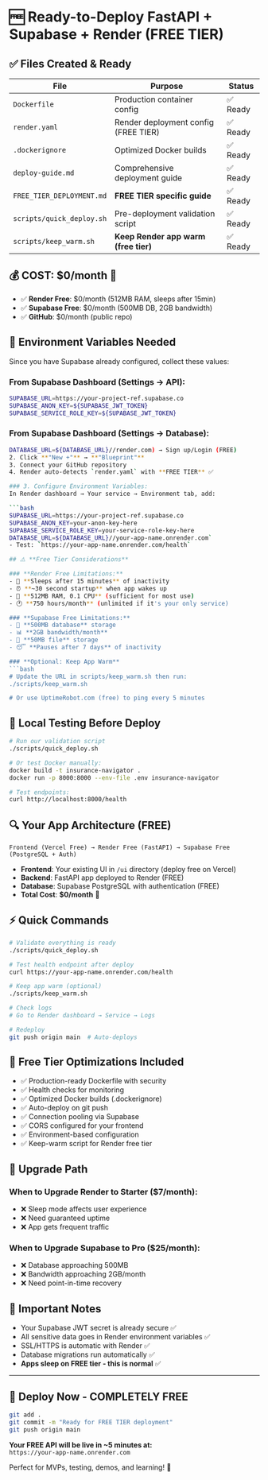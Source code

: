 # 🆓 Ready-to-Deploy FastAPI + Supabase + Render (FREE TIER)

## ✅ Files Created & Ready

| File | Purpose | Status |
|------|---------|--------|
| `Dockerfile` | Production container config | ✅ Ready |
| `render.yaml` | Render deployment config (FREE TIER) | ✅ Ready |
| `.dockerignore` | Optimized Docker builds | ✅ Ready |
| `deploy-guide.md` | Comprehensive deployment guide | ✅ Ready |
| `FREE_TIER_DEPLOYMENT.md` | **FREE TIER specific guide** | ✅ Ready |
| `scripts/quick_deploy.sh` | Pre-deployment validation script | ✅ Ready |
| `scripts/keep_warm.sh` | **Keep Render app warm (free tier)** | ✅ Ready |

## 💰 **COST: $0/month** 🎉

- ✅ **Render Free**: $0/month (512MB RAM, sleeps after 15min)
- ✅ **Supabase Free**: $0/month (500MB DB, 2GB bandwidth)
- ✅ **GitHub**: $0/month (public repo)

## 🔐 Environment Variables Needed

Since you have Supabase already configured, collect these values:

### From Supabase Dashboard (Settings → API):
```bash
SUPABASE_URL=https://your-project-ref.supabase.co
SUPABASE_ANON_KEY=${SUPABASE_JWT_TOKEN}
SUPABASE_SERVICE_ROLE_KEY=${SUPABASE_JWT_TOKEN}
```

### From Supabase Dashboard (Settings → Database):
```bash
DATABASE_URL=${DATABASE_URL}//render.com) → Sign up/Login (FREE)
2. Click **"New +"** → **"Blueprint"**
3. Connect your GitHub repository
4. Render auto-detects `render.yaml` with **FREE TIER** ✅

### 3. Configure Environment Variables:
In Render dashboard → Your service → Environment tab, add:

```bash
SUPABASE_URL=https://your-project-ref.supabase.co
SUPABASE_ANON_KEY=your-anon-key-here
SUPABASE_SERVICE_ROLE_KEY=your-service-role-key-here
DATABASE_URL=${DATABASE_URL}//your-app-name.onrender.com`
- Test: `https://your-app-name.onrender.com/health`

## ⚠️ **Free Tier Considerations**

### **Render Free Limitations:**
- 🛌 **Sleeps after 15 minutes** of inactivity
- ⏰ **~30 second startup** when app wakes up
- 💾 **512MB RAM, 0.1 CPU** (sufficient for most use)
- 🕐 **750 hours/month** (unlimited if it's your only service)

### **Supabase Free Limitations:**
- 💾 **500MB database** storage
- 📊 **2GB bandwidth/month**
- 📁 **50MB file** storage
- 😴 **Pauses after 7 days** of inactivity

### **Optional: Keep App Warm**
```bash
# Update the URL in scripts/keep_warm.sh then run:
./scripts/keep_warm.sh

# Or use UptimeRobot.com (free) to ping every 5 minutes
```

## 🧪 Local Testing Before Deploy

```bash
# Run our validation script
./scripts/quick_deploy.sh

# Or test Docker manually:
docker build -t insurance-navigator .
docker run -p 8000:8000 --env-file .env insurance-navigator

# Test endpoints:
curl http://localhost:8000/health
```

## 🔍 Your App Architecture (FREE)

```
Frontend (Vercel Free) → Render Free (FastAPI) → Supabase Free (PostgreSQL + Auth)
```

- **Frontend**: Your existing UI in `/ui` directory (deploy free on Vercel)
- **Backend**: FastAPI app deployed to Render (FREE)
- **Database**: Supabase PostgreSQL with authentication (FREE)
- **Total Cost**: **$0/month** 🎉

## ⚡ Quick Commands

```bash
# Validate everything is ready
./scripts/quick_deploy.sh

# Test health endpoint after deploy
curl https://your-app-name.onrender.com/health

# Keep app warm (optional)
./scripts/keep_warm.sh

# Check logs
# Go to Render dashboard → Service → Logs

# Redeploy
git push origin main  # Auto-deploys
```

## 🔧 Free Tier Optimizations Included

- ✅ Production-ready Dockerfile with security
- ✅ Health checks for monitoring
- ✅ Optimized Docker builds (.dockerignore)
- ✅ Auto-deploy on git push
- ✅ Connection pooling via Supabase
- ✅ CORS configured for your frontend
- ✅ Environment-based configuration
- ✅ Keep-warm script for Render free tier

## 🎯 Upgrade Path

### When to Upgrade Render to Starter ($7/month):
- ❌ Sleep mode affects user experience
- ❌ Need guaranteed uptime
- ❌ App gets frequent traffic

### When to Upgrade Supabase to Pro ($25/month):
- ❌ Database approaching 500MB
- ❌ Bandwidth approaching 2GB/month
- ❌ Need point-in-time recovery

## 🚨 Important Notes

- Your Supabase JWT secret is already secure ✅
- All sensitive data goes in Render environment variables ✅
- SSL/HTTPS is automatic with Render ✅
- Database migrations run automatically ✅
- **Apps sleep on FREE tier - this is normal** ✅

---

## 🎉 **Deploy Now - COMPLETELY FREE**

```bash
git add .
git commit -m "Ready for FREE TIER deployment"
git push origin main
```

**Your FREE API will be live in ~5 minutes at:**  
`https://your-app-name.onrender.com` 

Perfect for MVPs, testing, demos, and learning! 🚀 